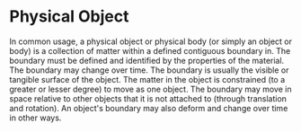# Physical Object

In common usage, a physical object or physical body (or simply an object or body) is a collection of matter within a defined contiguous boundary in. The boundary must be defined and identified by the properties of the material. The boundary may change over time. The boundary is usually the visible or tangible surface of the object. The matter in the object is constrained (to a greater or lesser degree) to move as one object. The boundary may move in space relative to other objects that it is not attached to (through translation and rotation). An object's boundary may also deform and change over time in other ways.
